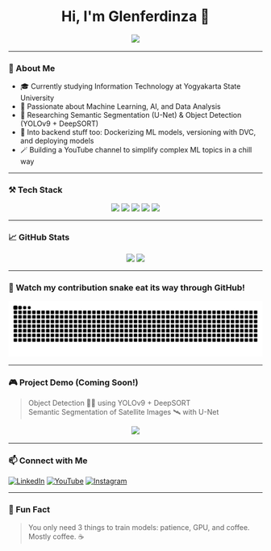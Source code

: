 <h1 align="center">Hi, I'm Glenferdinza 👋</h1>

<p align="center">
  <img src="https://readme-typing-svg.herokuapp.com?font=Fira+Code&size=24&pause=1000&color=00F7FF&center=true&vCenter=true&width=435&lines=Machine+Learning+Engineer;Python+Addict+🐍;Building+cool+AI+stuff;Run+Code+and+learn+faster!" />
</p>

---

### 🧠 About Me
- 🎓 Currently studying Information Technology at Yogyakarta State University  
- 🧠 Passionate about Machine Learning, AI, and Data Analysis  
- 🔭 Researching Semantic Segmentation (U-Net) & Object Detection (YOLOv9 + DeepSORT)  
- 🧰 Into backend stuff too: Dockerizing ML models, versioning with DVC, and deploying models  
- 🪄 Building a YouTube channel to simplify complex ML topics in a chill way  

---

### ⚒️ Tech Stack

<div align="center">
  <img src="https://img.shields.io/badge/Python-3670A0?style=for-the-badge&logo=python&logoColor=ffdd54" />
  <img src="https://img.shields.io/badge/TensorFlow-FF6F00?style=for-the-badge&logo=tensorflow&logoColor=white" />
  <img src="https://img.shields.io/badge/PHP-777BB4?style=for-the-badge&logo=php&logoColor=white" />
  <img src="https://img.shields.io/badge/Docker-2496ED?style=for-the-badge&logo=docker&logoColor=white" />
  <img src="https://img.shields.io/badge/JavaScript-F7DF1E?style=for-the-badge&logo=javascript&logoColor=black" />
</div>

---

### 📈 GitHub Stats

<div align="center">
  <img src="https://github-readme-stats.vercel.app/api?username=Glenferdinza&show_icons=true&theme=tokyonight&count_private=true" height="170"/>
  <img src="https://github-readme-stats.vercel.app/api/top-langs/?username=Glenferdinza&layout=compact&theme=tokyonight" height="170"/>
</div>

---

### 🐍 Watch my contribution snake eat its way through GitHub!

<div align="center">
  <img src="https://github.com/Glenferdinza/Glenferdinza/raw/output/github-contribution-grid-snake-dark.svg" />
</div>

---

### 🎮 Project Demo (Coming Soon!)
> Object Detection 🚗🚦 using YOLOv9 + DeepSORT  
> Semantic Segmentation of Satellite Images 🛰️ with U-Net  

<div align="center">
  <img src="https://media.giphy.com/media/l0HlMGsagCkYevQ9i/giphy.gif" width="450"/>
</div>

---

### 📫 Connect with Me  
[![LinkedIn](https://img.shields.io/badge/LinkedIn-0077B5?logo=linkedin&style=for-the-badge&logoColor=white)](https://linkedin.com/in/your-linkedin)
[![YouTube](https://img.shields.io/badge/YouTube-FF0000?logo=youtube&style=for-the-badge&logoColor=white)](https://youtube.com/@yourchannel)
[![Instagram](https://img.shields.io/badge/Instagram-E4405F?logo=instagram&style=for-the-badge&logoColor=white)](https://instagram.com/ghisssyaaaa)

---

### 🐣 Fun Fact
> You only need 3 things to train models: patience, GPU, and coffee. Mostly coffee. ☕
